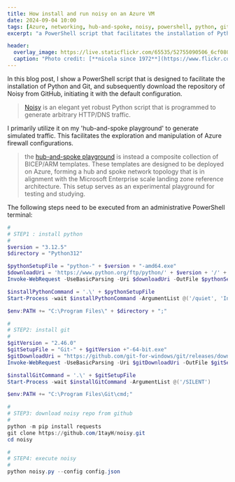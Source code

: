 ```yaml
---
title: How install and run noisy on an Azure VM
date: 2024-09-04 10:00
tags: [Azure, networking, hub-and-spoke, noisy, powershell, python, git, script]
excerpt: "a PowerShell script that facilitates the installation of Python and Git, subsequently download the repository of Noisy from GitHub and run it with the default configuration"

header:
  overlay_image: https://live.staticflickr.com/65535/52755090506_6cf0808a3c_h.jpg
  caption: "Photo credit: [**nicola since 1972**](https://www.flickr.com/photos/15216811@N06/52755090506)"
---
```


In this blog post, I show a PowerShell script that is designed to facilitate the installation of Python and Git, and subsequently download the repository of Noisy from GitHub, initiating it with the default configuration.

> [Noisy](https://github.com/1tayH/noisy) is an elegant yet robust Python script that is programmed to generate arbitrary HTTP/DNS traffic.

I primarily utilize it on my 'hub-and-spoke playground' to generate simulated traffic. This facilitates the exploration and manipulation of Azure firewall configurations.

> the [hub-and-spoke playground](https://github.com/nicolgit/hub-and-spoke-playground) is instead a composite collection of BICEP/ARM templates. These templates are designed to be deployed on Azure, forming a hub and spoke network topology that is in alignment with the Microsoft Enterprise scale landing zone reference architecture. This setup serves as an experimental playground for testing and studying.

The following steps need to be executed from an administrative PowerShell terminal:

```powershell
#
# STEP1 : install python
#
$version = "3.12.5"
$directory = "Python312"

$pythonSetupFile = "python-" + $version + "-amd64.exe"
$downloadUri = 'https://www.python.org/ftp/python/' + $version + '/' + $pythonSetupFile
Invoke-WebRequest -UseBasicParsing -Uri $downloadUri -OutFile $pythonSetupFile

$installPythonCommand = '.\' + $pythonSetupFile
Start-Process -wait $installPythonCommand -ArgumentList @('/quiet', 'InstallAllUsers=1', 'PrependPath=1', 'Include_test=0')

$env:PATH += "C:\Program Files\" + $directory + ";"

#
# STEP2: install git
#
$gitVersion = "2.46.0"
$gitSetupFile = "Git-" + $gitVersion +"-64-bit.exe"
$gitDownloadUri = "https://github.com/git-for-windows/git/releases/download/v" + $gitVersion + ".windows.1/" + $gitSetupFile
Invoke-WebRequest -UseBasicParsing -Uri $gitDownloadUri -OutFile $gitSetupFile

$installGitCommand = '.\' + $gitSetupFile
Start-Process -wait $installGitCommand -ArgumentList @('/SILENT')

$env:PATH += "C:\Program Files\Git\cmd;"

#
# STEP3: download noisy repo from github
#
python -m pip install requests
git clone https://github.com/1tayH/noisy.git
cd noisy

#
# STEP4: execute noisy 
#
python noisy.py --config config.json

```
